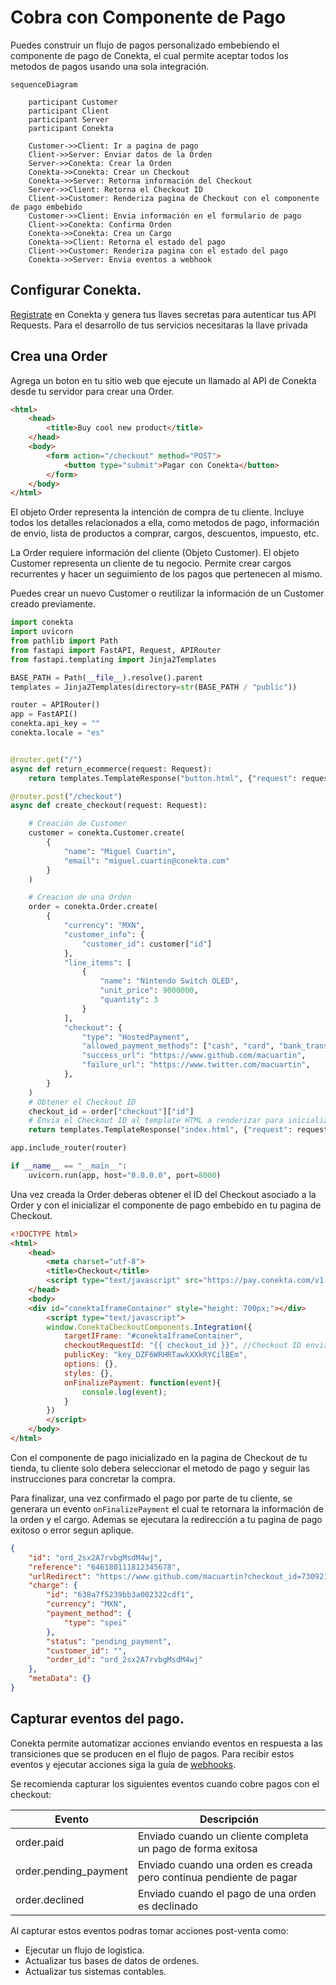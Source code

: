 # Cobra con Componente de Pago

Puedes construir un flujo de pagos personalizado embebiendo el componente de pago de Conekta, el cual permite aceptar todos los metodos de pagos usando una sola integración.

```mermaid
sequenceDiagram

	participant Customer
	participant Client
	participant Server
	participant Conekta
	
	Customer->>Client: Ir a pagina de pago
	Client->>Server: Enviar datos de la Orden
	Server->>Conekta: Crear la Orden
	Conekta->>Conekta: Crear un Checkout
	Conekta->>Server: Retorna información del Checkout
	Server->>Client: Retorna el Checkout ID
	Client->>Customer: Renderiza pagina de Checkout con el componente de pago embebido
	Customer->>Client: Envia información en el formulario de pago
	Client->>Conekta: Confirma Orden
	Conekta->>Conekta: Crea un Cargo
	Conekta->>Client: Retorna el estado del pago
	Client->>Customer: Renderiza pagina con el estado del pago
	Conekta->>Server: Envia eventos a webhook
```


## Configurar Conekta.
[Registrate](https://panel.conekta.com) en Conekta y genera tus llaves secretas para autenticar tus API Requests. Para el desarrollo de tus servicios necesitaras la llave privada

## Crea una Order

Agrega un boton en tu sitio web que ejecute un llamado al API de Conekta desde tu servidor para crear una Order.

```html
<html>
	<head>
		<title>Buy cool new product</title>
	</head>   
	<body>
		<form action="/checkout" method="POST">
			<button type="submit">Pagar con Conekta</button>
		</form>   
	</body>
</html>
```

El objeto Order representa la intención de compra de tu cliente. Incluye todos los detalles relacionados a ella, como metodos de pago, información de envio, lista de productos a comprar, cargos, descuentos, impuesto, etc.

La Order requiere información del cliente (Objeto Customer). El objeto Customer representa un cliente de tu negocio. Permite crear cargos recurrentes y hacer un seguimiento de los pagos que pertenecen al mismo.

Puedes crear un nuevo Customer o reutilizar la información de un Customer creado previamente.

```python
import conekta
import uvicorn
from pathlib import Path
from fastapi import FastAPI, Request, APIRouter
from fastapi.templating import Jinja2Templates

BASE_PATH = Path(__file__).resolve().parent
templates = Jinja2Templates(directory=str(BASE_PATH / "public"))

router = APIRouter()
app = FastAPI()
conekta.api_key = ""
conekta.locale = "es"


@router.get("/")
async def return_ecommerce(request: Request):
    return templates.TemplateResponse("button.html", {"request": request})

@router.post("/checkout")
async def create_checkout(request: Request):

    # Creación de Customer
    customer = conekta.Customer.create(
        {
            "name": "Miguel Cuartin",
            "email": "miguel.cuartin@conekta.com"
        }
    )

    # Creacion de una Orden
    order = conekta.Order.create(
        {
            "currency": "MXN",
            "customer_info": {
                "customer_id": customer["id"]
            },
            "line_items": [
                {
                    "name": "Nintendo Switch OLED",
                    "unit_price": 9000000,
                    "quantity": 3
                }
            ],
            "checkout": {
                "type": "HostedPayment",
                "allowed_payment_methods": ["cash", "card", "bank_transfer"],
                "success_url": "https://www.github.com/macuartin",
                "failure_url": "https://www.twitter.com/macuartin",
            },
	    }
    )
    # Obtener el Checkout ID
    checkout_id = order["checkout"]["id"]
    # Envia el Checkout ID al template HTML a renderizar para inicializar el componente de pago.
    return templates.TemplateResponse("index.html", {"request": request, "checkout_id": checkout_id})

app.include_router(router)

if __name__ == "__main__":
    uvicorn.run(app, host="0.0.0.0", port=8000)
```

Una vez creada la Order deberas obtener el ID del Checkout asociado a la Order y con el inicializar el componente de pago embebido en tu pagina de Checkout.

```html
<!DOCTYPE html>
<html>
    <head>
        <meta charset="utf-8">
        <title>Checkout</title>
        <script type="text/javascript" src="https://pay.conekta.com/v1.0/js/conekta-checkout.min.js"></script>
    </head>
    <body>
    <div id="conektaIframeContainer" style="height: 700px;"></div>
        <script type="text/javascript">
        window.ConektaCheckoutComponents.Integration({
            targetIFrame: "#conektaIframeContainer",
            checkoutRequestId: "{{ checkout_id }}", //Checkout ID enviado desde el servidor para inicializar el componente de pago.
            publicKey: "key_DZF6WRHRTawkXXkRYCilBEm",
            options: {},
            styles: {},
            onFinalizePayment: function(event){
                console.log(event);
            }
        })
        </script>
    </body>
</html>
```

Con el componente de pago inicializado en la pagina de Checkout de tu tienda, tu cliente solo debera seleccionar el metodo de pago y seguir las instrucciones para concretar la compra.

Para finalizar, una vez confirmado el pago por parte de tu cliente, se generara un evento `onFinalizePayment` el cual te retornara la información de la orden y el cargo. Ademas se ejecutara la redirección a tu pagina de pago exitoso o error segun aplique.

```json
{
    "id": "ord_2sx2A7rvbgMsdM4wj",
    "reference": "646180111812345678",
    "urlRedirect": "https://www.github.com/macuartin?checkout_id=73092185-08e7-4eb8-a7ce-6589783fddd0&order_id=ord_2sx2A7rvbgMsdM4wj&payment_status=pending_payment",
    "charge": {
        "id": "638a7f5239bb3a002322cdf1",
        "currency": "MXN",
        "payment_method": {
            "type": "spei"
        },
        "status": "pending_payment",
        "customer_id": "",
        "order_id": "ord_2sx2A7rvbgMsdM4wj"
    },
    "metaData": {}
}
```
## Capturar eventos del pago.

Conekta permite automatizar acciones enviando eventos en respuesta a las transiciones que se producen en el flujo de pagos. Para recibir estos eventos y ejecutar acciones siga la guía de [webhooks](payments/after-payments/handling-payment-events).

Se recomienda capturar los siguientes eventos cuando cobre pagos con el checkout:

|Evento|Descripción|
|---|---|
|order.paid |Enviado cuando un cliente completa un pago de forma exitosa|
|order.pending_payment|Enviado cuando una orden es creada pero continua pendiente de pagar|
|order.declined|Enviado cuando el pago de una orden es declinado|

Al capturar estos eventos podras tomar acciones post-venta como:
* Ejecutar un flujo de logistica.
* Actualizar tus bases de datos de ordenes.
* Actualizar tus sistemas contables.